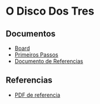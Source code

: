 O Disco Dos Tres
=============

Documentos
-------------
- [Board](https://trello.com/b/dUwslVfF/disco-dos-tres#)
- [Primeiros Passos](https://docs.google.com/document/d/1C_RiCYuzX_jf8Qp1xqYUCJywO8-pDENMQXJt8gytifY/edit)
- [Documento de Referencias](https://docs.google.com/document/d/19h12HR6Xowk09nJDq9ciqvtvdCfTrmqmrfN88UurWrE/edit)

Referencias
-------------
- [PDF de referencia](http://moostache.com.br/download/old_dragon(2)/aventuras/DB4_Disco%20dos%20Tr%C3%AAs%201.pdf)


